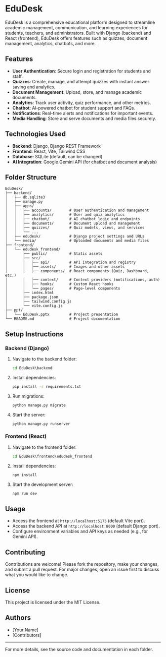 # EduDesk

EduDesk is a comprehensive educational platform designed to streamline academic management, communication, and learning experiences for students, teachers, and administrators. Built with Django (backend) and React (frontend), EduDesk offers features such as quizzes, document management, analytics, chatbots, and more.

## Features
- **User Authentication**: Secure login and registration for students and staff.
- **Quizzes**: Create, manage, and attempt quizzes with instant answer saving and analytics.
- **Document Management**: Upload, store, and manage academic documents.
- **Analytics**: Track user activity, quiz performance, and other metrics.
- **Chatbot**: AI-powered chatbot for student support and FAQs.
- **Notifications**: Real-time alerts and notifications for important events.
- **Media Handling**: Store and serve documents and media files securely.

## Technologies Used
- **Backend**: Django, Django REST Framework
- **Frontend**: React, Vite, Tailwind CSS
- **Database**: SQLite (default, can be changed)
- **AI Integration**: Google Gemini API (for chatbot and document analysis)

## Folder Structure
```
EduDesk/
├── backend/
│   ├── db.sqlite3
│   ├── manage.py
│   ├── apps/
│   │   ├── accounts/        # User authentication and management
│   │   ├── analytics/       # User and quiz analytics
│   │   ├── chatbot/         # AI chatbot logic and endpoints
│   │   ├── documents/       # Document upload and management
│   │   ├── quizzes/         # Quiz models, views, and services
│   │   └── ...
│   ├── edudesk/             # Django project settings and URLs
│   └── media/               # Uploaded documents and media files
├── frontend/
│   └── edudesk_frontend/
│       ├── public/          # Static assets
│       ├── src/
│       │   ├── api/         # API integration and registry
│       │   ├── assets/      # Images and other assets
│       │   ├── components/  # React components (Quiz, Dashboard, etc.)
│       │   ├── context/     # Context providers (notifications, auth)
│       │   ├── hooks/       # Custom React hooks
│       │   └── pages/       # Page-level components
│       ├── index.html
│       ├── package.json
│       ├── tailwind.config.js
│       └── vite.config.js
├── ppt/
│   └── EduDesk.pptx         # Project presentation
└── README.md                # Project documentation
```

## Setup Instructions

### Backend (Django)
1. Navigate to the backend folder:
   ```cmd
   cd EduDesk\backend
   ```
2. Install dependencies:
   ```cmd
   pip install -r requirements.txt
   ```
3. Run migrations:
   ```cmd
   python manage.py migrate
   ```
4. Start the server:
   ```cmd
   python manage.py runserver
   ```

### Frontend (React)
1. Navigate to the frontend folder:
   ```cmd
   cd EduDesk\frontend\edudesk_frontend
   ```
2. Install dependencies:
   ```cmd
   npm install
   ```
3. Start the development server:
   ```cmd
   npm run dev
   ```

## Usage
- Access the frontend at `http://localhost:5173` (default Vite port).
- Access the backend API at `http://localhost:8000` (default Django port).
- Configure environment variables and API keys as needed (e.g., for Gemini API).

## Contributing
Contributions are welcome! Please fork the repository, make your changes, and submit a pull request. For major changes, open an issue first to discuss what you would like to change.

## License
This project is licensed under the MIT License.

## Authors
- [Your Name]
- [Contributors]

---
For more details, see the source code and documentation in each folder.
